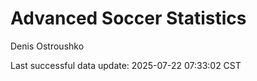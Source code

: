 # Advanced Soccer Statistics
Denis Ostroushko

<!-- gfm -->

Last successful data update: 2025-07-22 07:33:02 CST
